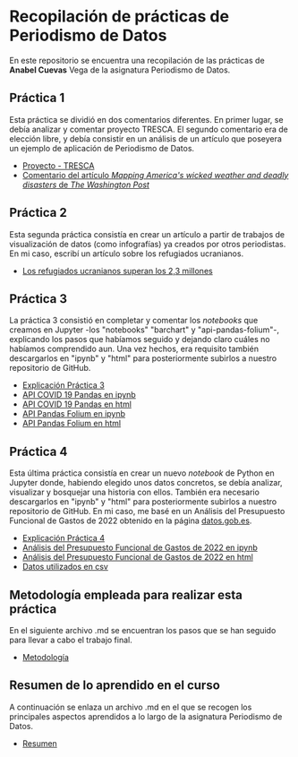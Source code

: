 # Recopilación de prácticas de Periodismo de Datos

En este repositorio se encuentra una recopilación de las prácticas de **Anabel Cuevas** Vega de la asignatura Periodismo de Datos. 

## Práctica 1

Esta práctica se dividió en dos comentarios diferentes. En primer lugar, se debía  analizar y comentar proyecto TRESCA. El segundo comentario era de elección libre, y debía consistir en un análisis de un artículo que poseyera un ejemplo de aplicación de Periodismo de Datos. 

 - [Proyecto - TRESCA](https://GitHub.com/Pontedatos/AnabelCuevas/blob/6d6ec158cd9b53b74733d93898e1a2e2eb92ca01/practica-1-tresca.md) 
- [Comentario del artículo *Mapping America's wicked weather and deadly disasters* de *The Washington Post*](https://GitHub.com/Pontedatos/AnabelCuevas/blob/6d6ec158cd9b53b74733d93898e1a2e2eb92ca01/practica-1-libre.md) 

## Práctica 2 

Esta segunda práctica consistía en crear un artículo a partir de trabajos de visualización de datos (como infografías) ya creados por otros periodistas. En mi caso, escribí un artículo sobre los refugiados ucranianos. 

- [Los refugiados ucranianos superan los 2,3 millones](https://GitHub.com/Pontedatos/AnabelCuevas/blob/643ca68d76b5e769a30d763fcf7a83990c47473c/practica-2.md)

## Práctica 3 

La práctica 3 consistió en completar y comentar los *notebooks* que creamos en Jupyter -los "notebooks" "barchart" y "api-pandas-folium"-, explicando los pasos que habíamos seguido y dejando claro cuáles no habíamos comprendido aun. Una vez hechos, era requisito también descargarlos en "ipynb" y "html" para posteriormente subirlos a nuestro repositorio de GitHub.

- [Explicación Práctica 3](https://github.com/Pontedatos/AnabelCuevas/blob/df858f626443dd587e929779427f41f79ac0d5b4/practica-3.md)
- [API COVID 19 Pandas en ipynb](https://github.com/Pontedatos/AnabelCuevas/blob/df858f626443dd587e929779427f41f79ac0d5b4/python-api-covid19-pandas.ipynb)
- [API COVID 19 Pandas en html](https://github.com/Pontedatos/AnabelCuevas/blob/df858f626443dd587e929779427f41f79ac0d5b4/python-api-covid19-pandas.html)
- [API Pandas Folium en ipynb](https://github.com/Pontedatos/AnabelCuevas/blob/df858f626443dd587e929779427f41f79ac0d5b4/api-pandas-folium.ipynb)
- [API Pandas Folium en html](https://github.com/Pontedatos/AnabelCuevas/blob/df858f626443dd587e929779427f41f79ac0d5b4/api-pandas-folium.html)


## Práctica 4 

Esta última práctica consistía en crear un nuevo *notebook* de Python en Jupyter donde, habiendo elegido unos datos concretos, se debía analizar, visualizar y bosquejar una historia con ellos. También era necesario descargarlos en "ipynb" y "html" para posteriormente subirlos a nuestro repositorio de GitHub. En mi caso, me basé en un Análisis del Presupuesto Funcional de Gastos de 2022 obtenido en la página [datos.gob.es](https://datos.gob.es/es).

- [Explicación Práctica 4](https://github.com/Pontedatos/AnabelCuevas/blob/df858f626443dd587e929779427f41f79ac0d5b4/practica-4.md)
- [Análisis del Presupuesto Funcional de Gastos de 2022 en ipynb](https://github.com/Pontedatos/AnabelCuevas/blob/643ca68d76b5e769a30d763fcf7a83990c47473c/python-csv-gastos-pandas.ipynb)
- [Análisis del Presupuesto Funcional de Gastos de 2022 en html](https://github.com/Pontedatos/AnabelCuevas/blob/643ca68d76b5e769a30d763fcf7a83990c47473c/python-csv-gastos-pandas.html)
- [Datos utilizados en csv](https://github.com/Pontedatos/AnabelCuevas/blob/19a7436d3f187f354e0dc3fa4168cc38bd5f2619/practica-4.csv)

## Metodología empleada para realizar esta práctica

En el siguiente archivo .md se encuentran los pasos que se han seguido para llevar a cabo el trabajo final. 

- [Metodología](https://github.com/Pontedatos/AnabelCuevas/blob/f3ed988f6fe8a65cc9e0e1a5528bdee4fe59482e/metodologia.md)


## Resumen de lo aprendido en el curso

A continuación se enlaza un archivo .md en el que se recogen los principales aspectos aprendidos a lo largo de la asignatura Periodismo de Datos. 

- [Resumen](https://github.com/Pontedatos/AnabelCuevas/blob/9a7be9f013e26b026cb939610dd5a9df334ccc84/resumen.md)

